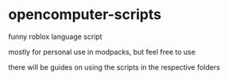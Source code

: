 # opencomputer-scripts
funny roblox language script

mostly for personal use in modpacks, but feel free to use

there will be guides on using the scripts in the respective folders
